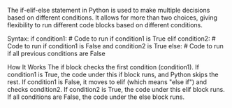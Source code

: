 The if-elif-else statement in Python is used to make multiple decisions based on different conditions. 
It allows for more than two choices, giving flexibility to run different code blocks based on different conditions.

Syntax: 
if condition1:
    # Code to run if condition1 is True
elif condition2:
    # Code to run if condition1 is False and condition2 is True
else:
    # Code to run if all previous conditions are False

How It Works
The if block checks the first condition (condition1).
If condition1 is True, the code under this if block runs, and Python skips the rest.
If condition1 is False, it moves to elif (which means "else if") and checks condition2.
If condition2 is True, the code under this elif block runs.
If all conditions are False, the code under the else block runs.
